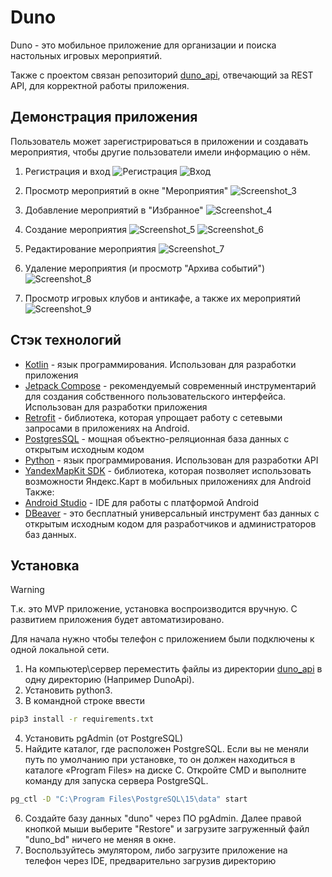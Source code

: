 # Duno
Duno - это мобильное приложение для организации и поиска настольных игровых мероприятий.

Также с проектом связан репозиторий [duno_api], отвечающий за REST API, для корректной работы приложения.
## Демонстрация приложения
Пользователь может зарегистрироваться в приложении и создавать мероприятия, чтобы другие пользователи имели информацию о нём.

1. Регистрация и вход
![Регистрация](https://github.com/ssledopyt/Duno/assets/73230398/c8d20168-d6ad-4abc-bf91-1d41ef53045b)
![Вход](https://github.com/ssledopyt/Duno/assets/73230398/ee8d2b33-6840-48f0-9ee1-612068cd3157) 
2. Просмотр мероприятий в окне "Мероприятия"
![Screenshot_3](https://github.com/ssledopyt/Duno/assets/73230398/f7c59353-4439-4097-a474-bfc7222bf0ad)

3. Добавление мероприятий в "Избранное"
![Screenshot_4](https://github.com/ssledopyt/Duno/assets/73230398/1d6bebe4-114b-46a1-87c6-4d8dc2676635)

4. Создание мероприятия
![Screenshot_5](https://github.com/ssledopyt/Duno/assets/73230398/7c9cb3ff-a72b-44ce-b4fb-e41a0836241b)
![Screenshot_6](https://github.com/ssledopyt/Duno/assets/73230398/519135e7-9e7e-4166-9288-5aa55196af70)

5. Редактирование мероприятия
![Screenshot_7](https://github.com/ssledopyt/Duno/assets/73230398/ba5ab27a-6ce2-4033-b6e0-7bdfeef95cd8)

6. Удаление мероприятия (и просмотр "Архива событий")
![Screenshot_8](https://github.com/ssledopyt/Duno/assets/73230398/ff9a6d55-0c3b-4909-b8eb-d6e7eb32105f)
8. Просмотр игровых клубов и антикафе, а также их мероприятий
![Screenshot_9](https://github.com/ssledopyt/Duno/assets/73230398/7d041512-7c84-466b-b2bf-6f062df8847d)

## Стэк технологий

- [Kotlin] - язык программирования. Использован для разработки приложения
- [Jetpack Compose] - рекомендуемый современный инструментарий для создания собственного пользовательского интерфейса. Использован для разработки приложения
- [Retrofit] - библиотека, которая упрощает работу с сетевыми запросами в приложениях на Android.
- [PostgresSQL] - мощная объектно-реляционная база данных с открытым исходным кодом
- [Python] - язык программирования. Использован для разработки API
- [YandexMapKit SDK] - библиотека, которая позволяет использовать возможности Яндекс.Карт в мобильных приложениях для Android
  Также:
- [Android Studio] - IDE для работы с платформой Android
- [DBeaver] - это бесплатный универсальный инструмент баз данных с открытым исходным кодом для разработчиков и администраторов баз данных.
  
## Установка
> [!WARNING]
> Т.к. это MVP приложение, установка воспроизводится вручную. С развитием приложения будет автоматизировано.

Для начала нужно чтобы телефон с приложением были подключены к одной локальной сети.
1. На компьютер\сервер переместить файлы из директории [duno_api] в одну директорию (Например DunoApi).
2. Установить python3.
3. В командной строке ввести 
```sh
pip3 install -r requirements.txt
```
4. Установить pgAdmin (от PostgreSQL)
5. Найдите каталог, где расположен PostgreSQL. Если вы не меняли путь по умолчанию при установке, то он должен находиться в каталоге «Program Files» на диске C. Откройте CMD и выполните команду для запуска сервера PostgreSQL.
```sh
pg_ctl -D "C:\Program Files\PostgreSQL\15\data" start 
```
6. Создайте базу данных "duno" через ПО pgAdmin. Далее правой кнопкой мыши выберите "Restore" и загрузите загруженный файл "duno_bd" ничего не меняя в окне.
7. Воспользуйтесь эмулятором, либо загрузите приложение на телефон через IDE, предварительно загрузив директорию


[Kotlin]: <https://kotlinlang.org/>
[Jetpack Compose]: <https://developer.android.com/develop/ui/compose>
[Retrofit]: <https://square.github.io/retrofit/>
[PostgresSQL]: <https://www.postgresql.org/>
[Python]: <https://www.python.org/>
[YandexMapKit SDK]: <https://yandex.ru/maps-api/products/mapki>


[Android Studio]: <https://developer.android.com/studio>
[DBeaver]: <https://dbeaver.io/>

[duno_api]: <https://github.com/ssledopyt/duno_api>
